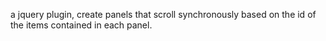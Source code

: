 a jquery plugin,
create panels that scroll synchronously based on the id of the items contained in each panel.